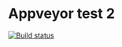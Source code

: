 # Appveyor test 2
[![Build status](https://ci.appveyor.com/api/projects/status/afjvlb8yr1ej4dtq?svg=true)](https://ci.appveyor.com/project/VeraPerv/ajs4-2)